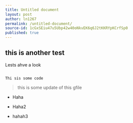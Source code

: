```yaml
---
title: Untitled document
layout: post
author: ln1267
permalink: /untitled-document/
source-id: 1cGxSEiu47u5Ubp42w40oNkvEK6q6J2tKKRYpKCrfSp0
published: true
---
```

## this is another test

Lests ahve a look

```

Thi sis some code

```

> this is some update of this gfile

* Haha

* Haha2

* hahah3

